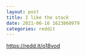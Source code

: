 ```yaml
--- 
layout: post 
title: I like the stock 
date: 2021-06-16 1623860979 
categories: reddit 
--- 
```

https://redd.it/o18vod